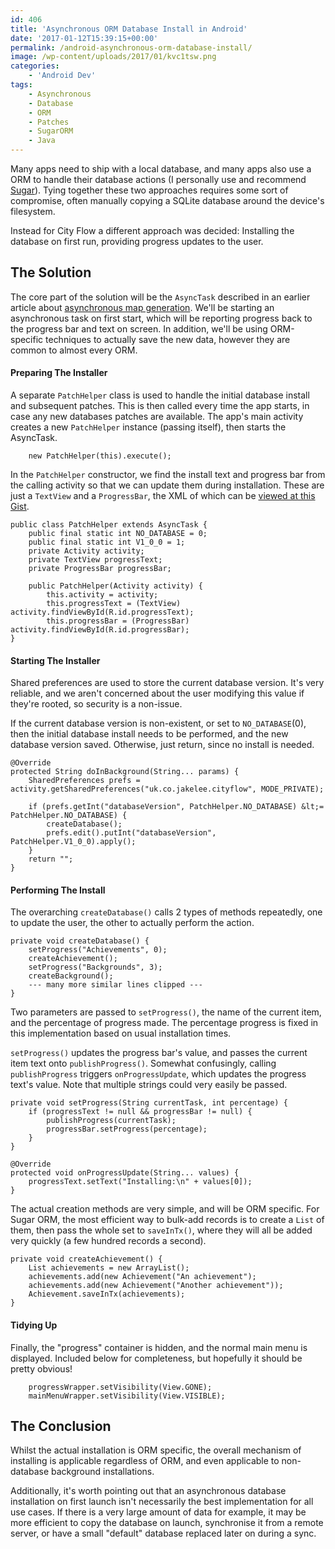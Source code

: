 ```yaml
---
id: 406
title: 'Asynchronous ORM Database Install in Android'
date: '2017-01-12T15:39:15+00:00'
permalink: /android-asynchronous-orm-database-install/
image: /wp-content/uploads/2017/01/kvc1tsw.png
categories:
    - 'Android Dev'
tags:
    - Asynchronous
    - Database
    - ORM
    - Patches
    - SugarORM
    - Java
---
```


Many apps need to ship with a local database, and many apps also use a ORM to handle their database actions (I personally use and recommend [Sugar](http://satyan.github.io/sugar/)). Tying together these two approaches requires some sort of compromise, often manually copying a SQLite database around the device's filesystem.

Instead for City Flow a different approach was decided: Installing the database on first run, providing progress updates to the user.

## The Solution

The core part of the solution will be the `AsyncTask` described in an earlier article about [asynchronous map generation](https://blog.jakelee.co.uk/android-asynchronous-map-generator/). We'll be starting an asynchronous task on first start, which will be reporting progress back to the progress bar and text on screen. In addition, we'll be using ORM-specific techniques to actually save the new data, however they are common to almost every ORM.

#### Preparing The Installer

A separate `PatchHelper` class is used to handle the initial database install and subsequent patches. This is then called every time the app starts, in case any new databases patches are available. The app's main activity creates a new `PatchHelper` instance (passing itself), then starts the AsyncTask.

```
    new PatchHelper(this).execute();
```

In the `PatchHelper` constructor, we find the install text and progress bar from the calling activity so that we can update them during installation. These are just a `TextView` and a `ProgressBar`, the XML of which can be [viewed at this Gist](https://gist.github.com/JakeSteam/25e82a6527be4061294e0636ecf3dbf9).

```
public class PatchHelper extends AsyncTask {
    public final static int NO_DATABASE = 0;
    public final static int V1_0_0 = 1;
    private Activity activity;
    private TextView progressText;
    private ProgressBar progressBar; 

    public PatchHelper(Activity activity) {
        this.activity = activity;
        this.progressText = (TextView) activity.findViewById(R.id.progressText);
        this.progressBar = (ProgressBar) activity.findViewById(R.id.progressBar);
}
```

#### Starting The Installer

Shared preferences are used to store the current database version. It's very reliable, and we aren't concerned about the user modifying this value if they're rooted, so security is a non-issue.

If the current database version is non-existent, or set to `NO_DATABASE`(0), then the initial database install needs to be performed, and the new database version saved. Otherwise, just return, since no install is needed.

```
@Override
protected String doInBackground(String... params) {
    SharedPreferences prefs = activity.getSharedPreferences("uk.co.jakelee.cityflow", MODE_PRIVATE);

    if (prefs.getInt("databaseVersion", PatchHelper.NO_DATABASE) &lt;= PatchHelper.NO_DATABASE) {
        createDatabase();
        prefs.edit().putInt("databaseVersion", PatchHelper.V1_0_0).apply();
    }
    return "";
}
```

#### Performing The Install

The overarching `createDatabase()` calls 2 types of methods repeatedly, one to update the user, the other to actually perform the action.

```
private void createDatabase() {
    setProgress("Achievements", 0);
    createAchievement();
    setProgress("Backgrounds", 3);
    createBackground();
    --- many more similar lines clipped ---
}
```

Two parameters are passed to `setProgress()`, the name of the current item, and the percentage of progress made. The percentage progress is fixed in this implementation based on usual installation times.

`setProgress()` updates the progress bar's value, and passes the current item text onto `publishProgress()`. Somewhat confusingly, calling `publishProgress` triggers `onProgressUpdate`, which updates the progress text's value. Note that multiple strings could very easily be passed.

```
private void setProgress(String currentTask, int percentage) {
    if (progressText != null && progressBar != null) {
        publishProgress(currentTask);
        progressBar.setProgress(percentage);
    }
}

@Override
protected void onProgressUpdate(String... values) {
    progressText.setText("Installing:\n" + values[0]);
}
```

The actual creation methods are very simple, and will be ORM specific. For Sugar ORM, the most efficient way to bulk-add records is to create a `List` of them, then pass the whole set to `saveInTx()`, where they will all be added very quickly (a few hundred records a second).

```
private void createAchievement() {
    List achievements = new ArrayList();
    achievements.add(new Achievement("An achievement");
    achievements.add(new Achievement("Another achievement"));
    Achievement.saveInTx(achievements);
}
```

#### Tidying Up

Finally, the "progress" container is hidden, and the normal main menu is displayed. Included below for completeness, but hopefully it should be pretty obvious!

```
    progressWrapper.setVisibility(View.GONE);
    mainMenuWrapper.setVisibility(View.VISIBLE);
```

## The Conclusion

Whilst the actual installation is ORM specific, the overall mechanism of installing is applicable regardless of ORM, and even applicable to non-database background installations.

Additionally, it's worth pointing out that an asynchronous database installation on first launch isn't necessarily the best implementation for all use cases. If there is a very large amount of data for example, it may be more efficient to copy the database on launch, synchronise it from a remote server, or have a small "default" database replaced later on during a sync.